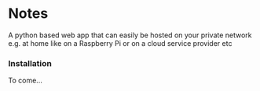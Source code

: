 Notes
=====
A python based web app that can easily be hosted on your private network e.g. at home like on a Raspberry Pi or on a cloud service provider etc

### Installation
To come...
